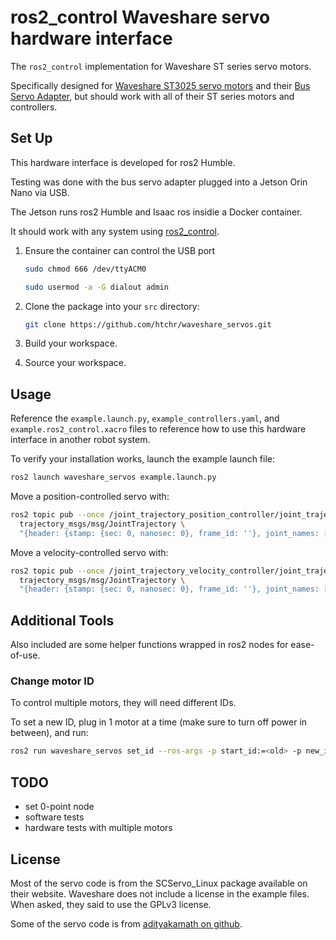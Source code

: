 # ros2_control Waveshare servo hardware interface

The `ros2_control` implementation for Waveshare ST series servo motors.

Specifically designed for [Waveshare ST3025 servo motors](https://www.waveshare.com/product/st3025-servo.htm) and their [Bus Servo Adapter](https://www.waveshare.com/product/bus-servo-adapter-a.htm), but should work with all of their ST series motors and controllers.

## Set Up

This hardware interface is developed for ros2 Humble.

Testing was done with the bus servo adapter plugged into a Jetson Orin Nano via USB.

The Jetson runs ros2 Humble and Isaac ros insidie a Docker container.

It should work with any system using [ros2_control](https://github.com/ros-controls/ros2_control).

1. Ensure the container can control the USB port

    ```bash
    sudo chmod 666 /dev/ttyACM0
    ```

    ```bash
    sudo usermod -a -G dialout admin
    ```

2. Clone the package into your `src` directory:

    ```bash
    git clone https://github.com/htchr/waveshare_servos.git
    ```

3. Build your workspace.

4. Source your workspace.

## Usage

Reference the `example.launch.py`, `example_controllers.yaml`, and `example.ros2_control.xacro` files to reference how to use this hardware interface in another robot system.

To verify your installation works, launch the example launch file:

```bash
ros2 launch waveshare_servos example.launch.py
```

Move a position-controlled servo with:

```bash
ros2 topic pub --once /joint_trajectory_position_controller/joint_trajectory \
  trajectory_msgs/msg/JointTrajectory \
  "{header: {stamp: {sec: 0, nanosec: 0}, frame_id: ''}, joint_names: ['<joint_name>'], points: [{positions: [<position>], time_from_start: {sec: 1, nanosec: 0}}]}"
```

Move a velocity-controlled servo with:

```bash
ros2 topic pub --once /joint_trajectory_velocity_controller/joint_trajectory \
  trajectory_msgs/msg/JointTrajectory \
  "{header: {stamp: {sec: 0, nanosec: 0}, frame_id: ''}, joint_names: ['<joint_name>'], points: [{velocities: [<velocities>], time_from_start: {sec: 1, nanosec: 0}}]}"
```

## Additional Tools

Also included are some helper functions wrapped in ros2 nodes for ease-of-use.

### Change motor ID

To control multiple motors, they will need different IDs.

To set a new ID, plug in 1 motor at a time (make sure to turn off power in between), and run:

```bash
ros2 run waveshare_servos set_id --ros-args -p start_id:=<old> -p new_id:=<new>
```

## TODO

- set 0-point node
- software tests
- hardware tests with multiple motors

## License

Most of the servo code is from the SCServo_Linux package available on their website.
Waveshare does not include a license in the example files.
When asked, they said to use the GPLv3 license. 

Some of the servo code is from [adityakamath on github](https://github.com/adityakamath/SCServo_Linux).